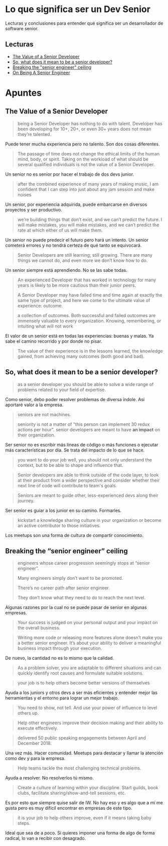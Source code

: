 # Lo que significa ser un Dev Senior
Lecturas y conclusiones para entender qué significa ser un desarrollador de software senior.

## Lecturas
- [The Value of a Senior Developer](https://dev.to/devrelopers/the-value-of-a-senior-developer-3c86)
- [So, what does it mean to be a senior developer?](https://dev.to/tlakomy/so-what-does-it-mean-to-be-a-senior-developer-18mk)
- [Breaking the "senior engineer" ceiling](https://dev.to/theburningmonk/breaking-the-senior-developer-ceiling-bj2)
- [On Being A Senior Engineer](https://www.kitchensoap.com/2012/10/25/on-being-a-senior-engineer/)


# Apuntes
## The Value of a Senior Developer
> being a Senior Developer has nothing to do with talent.
> Developer has been developing for 10+, 20+, or even 30+ years does not mean they’re talented.

Puede tener mucha experiencia pero no talento. Son dos cosas diferentes.


> The passage of time does not change the ethical limits of the human mind, body, or spirit.
> Taking on the workload of what should be several qualified individuals is not the value of a Senior Developer.

Un senior no es senior por hacer el trabajo de dos devs junior.


> after the combined experience of many years of making music, I am confident that I can step into just about any jam session and make noises

Un senior, por experiencia adquirida, puede embarcarse en diversos proyectos y ser productivo.


> we’re building things that don’t exist, and we can’t predict the future.
> I will make mistakes, you will make mistakes, and we can’t predict the rate at which either of us will make them.

Un senior no puede predecir el futuro pero hará un intento. Un senior cometerá errores y no tendrá certeza de qué tanto se equivocará.


> Senior Developers are still learning; still growing. There are many things we cannot do, and even more we don’t know how to do.

Un senior siempre está aprendiendo. No se las sabe todas.


> An experienced Developer that has worked in technology for many years is likely to be more cautious than their junior peers.
> 
> A Senior Developer may have failed time and time again at exactly the same type of project, and here we come to the ultimate value of experience: outcome.
> 
> a collection of outcomes. Both successful and failed outcomes are immensely valuable to every organization. Knowing, remembering, or intuiting what will not work

El valor de un senior está en todas las experiencias: buenas y malas. Ya sabe el camino recorrido y por donde no pisar.


> The value of their experience is in the lessons learned, the knowledge gained, from achieving many outcomes (both good and bad).
## So, what does it mean to be a senior developer?
> as a senior developer you should be able to solve a wide range of problems related to your field of expertise.

Como senior, debo poder resolver problemas de diversa índole. Así aportaré valor a la empresa.


> seniors are not machines.
> 
> seniority is not a matter of "this person can implement 30 redux actions per hour".
> senior developers are meant to have **an impact** on their organization.

Ser senior no es escribir más líneas de código o más funciones o ejecutar más características por día. Se trata del impacto de lo que se hace.


> you want to do your job well, you should not only understand the context, but to be able to shape and influence that.


> Senior developers are able to think outside of the code layer, to look at their product from a wider perspective and consider whether their next line of code will contribute to team's goals.


> Seniors are meant to guide other, less-experienced devs along their journey.

Ser senior es guiar a los junior en su camino. Formarles.


> kickstart a knowledge sharing culture in your organization or become an active contributor to those initiatives.

Los meetups son una forma de cultura de compartir conocimiento.

## Breaking the “senior engineer” ceiling
> engineers whose career progression seemingly stops at “senior engineer”.
> 
> Many engineers simply don’t want to be promoted.
> 
> There’s no career path after senior engineer.
> 
> They don’t know what they need to do to reach the next level.

Algunas razones por la cual no se puede pasar de senior en algunas empresas.


> Your success is judged on your personal output and your impact on the overall business.


> Writing more code or releasing more features alone doesn’t make you a better senior engineer. It’s about your ability to deliver a meaningful business impact through your execution.

De nuevo, la cantidad no es lo mismo que la calidad.


> As a problem solver, you are adaptable to different situations and can quickly identify root causes and formulate suitable solutions.


> your job is to help others become better versions of themselves

Ayuda a los juniors y otros devs a ser más eficientes y entender mejor las herramientas y el entorno para lograr un mejor trabajo.


> You need to show, not tell. And use your power of influence to level others up.


> Help other engineers improve their decision making and their ability to execute effectively.



> delivered 50 public speaking engagements between April and December 2018.

Una vez más. Hacer comunidad. Meetups para destacar y llamar la atención como dev y para la empresa.


> Help teams tackle the most challenging technical problems.

Ayuda a resolver. No resolverlos tú mismo.


> Create a culture of learning within your discipline. Start guilds, book clubs, facilitate sharing/show-and-tell sessions, etc.

Es por esto que siempre quise salir de IW. No hay eso y es algo que a mí me gusta pero es muy difícil encontrar en empresas de este tipo.


> it is your job to help others improve, even if it means taking baby steps.

Ideal que sea de a poco. Si quieres imponer una forma de algo de forma radical, lo van a recibir con desagrado.

